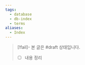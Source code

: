 ```yaml
---
tags:
  - database
  - db-index
  - terms
aliases:
  - Index
---
```

> [!fail]- 본 글은 #draft 상태입니다.
> - [ ] 내용 정리